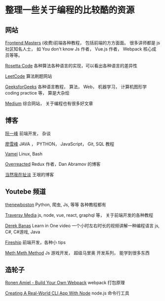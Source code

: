 # 整理一些关于编程的比较酷的资源

## 网站

[Frontend Masters](https://frontendmasters.com/)
(收费)前端各种教程， 包括前端的方方面面。 很多讲师都是 js 社区知名人士， 如 You don't know Js 作者， Vue.js 作者， Webpack 核心成员等等。

[Rosetta Code](http://rosettacode.org/wiki/Rosetta_Code)
各种算法各种语言的实现，可以看出各种语言的差异性

[LeetCode](https://leetcode-cn.com/)
算法刷题网站

[GeeksforGeeks](https://www.geeksforgeeks.org)
各种语言教程， 算法， Web， 机器学习， 计算机图形学 coding practice 等， 算是大杂烩

[Medium](https://medium.com/)
综合网站， 关于编程也有很多好文章

## 博客

[阮一峰](http://www.ruanyifeng.com/home.html)
前端开发， 杂谈

[廖雪峰](https://www.liaoxuefeng.com/)
JAVA ， PYTHON， JavaScript， Git, SQL 教程

[Vamei](https://www.cnblogs.com/vamei/)
Linux, Bash

[Overreacted](https://overreacted.io/)
Redux 作者，Dan Abramov 的博客

[当然我在扯淡](http://yinwang.org/)
王垠的博客

## Youtebe 频道

[thenewboston](https://www.youtube.com/channel/UCJbPGzawDH1njbqV-D5HqKw)
Python, 爬虫, Js, 等等 各种教程都有

[Traversy Media](https://www.youtube.com/channel/UC29ju8bIPH5as8OGnQzwJyA)
js, node, vue, react, graphql 等， 关于前端开发的各种教程

[Derek Banas](https://www.youtube.com/channel/UCwRXb5dUK4cvsHbx-rGzSgw)
Learn in One video 一个小时左右时长的视频讲解一种编程语言
js, C#, C#游戏, Java

[Fireship](https://www.youtube.com/channel/UCsBjURrPoezykLs9EqgamOA)
前端开发，各种小 tips

[Meth Meth Method](https://www.youtube.com/channel/UC8A0M0eDttdB11MHxX58vXQ)
Js 游戏开发， 超级马里奥 开发系列， 能学到很多东西

## 造轮子

[Ronen Amiel - Build Your Own Webpack](https://www.youtube.com/watch?v=Gc9-7PBqOC8)
webpack 打包原理

[Creating A Real-World CLI App With Node](https://timber.io/blog/creating-a-real-world-cli-app-with-node/)
node.js 命令行工具
